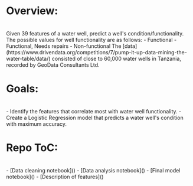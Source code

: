 # Overview:
<br>
Given 39 features of a water well, predict a well's condition/functionality. The possible values for well functionality are as follows:
- Functional
- Functional, Needs repairs
- Non-functional
The [data](https://www.drivendata.org/competitions/7/pump-it-up-data-mining-the-water-table/data/) consisted of close to 60,000 water wells in Tanzania, recorded by GeoData Consultants Ltd.





# Goals:
<br>
- Identify the features that correlate most with water well functionality.
- Create a Logistic Regression model that predicts a water well's condition with maximum accuracy.

# Repo ToC:
<br>
- [Data cleaning notebook]()
- [Data analysis notebook]()
- [Final model notebook]()
- [Description of features]()
